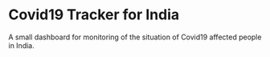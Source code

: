 # Covid19 Tracker for India
A small dashboard for monitoring of the situation of Covid19 affected people in India.
